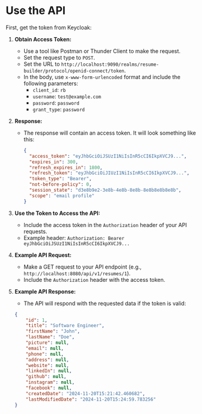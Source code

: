 # Use the API

First, get the token from Keycloak:

1. **Obtain Access Token:**
   - Use a tool like Postman or Thunder Client to make the request.
   - Set the request type to `POST`.
   - Set the URL to `http://localhost:9090/realms/resume-builder/protocol/openid-connect/token`.
   - In the body, use `x-www-form-urlencoded` format and include the following parameters:
     - `client_id`: `rb`
     - `username`: `test@example.com`
     - `password`: `password`
     - `grant_type`: `password`

2. **Response:**
   - The response will contain an access token. It will look something like this:
     ```json
     {
       "access_token": "eyJhbGciOiJSUzI1NiIsInR5cCI6IkpXVCJ9...",
       "expires_in": 300,
       "refresh_expires_in": 1800,
       "refresh_token": "eyJhbGciOiJIUzI1NiIsInR5cCI6IkpXVCJ9...",
       "token_type": "Bearer",
       "not-before-policy": 0,
       "session_state": "d3e8b9e2-3e8b-4e8b-8e8b-8e8b8e8b8e8b",
       "scope": "email profile"
     }
     ```

3. **Use the Token to Access the API:**
   - Include the access token in the `Authorization` header of your API requests.
   - Example header: `Authorization: Bearer eyJhbGciOiJSUzI1NiIsInR5cCI6IkpXVCJ9...`

4. **Example API Request:**
   - Make a GET request to your API endpoint (e.g., `http://localhost:8080/api/v1/resumes/1`).
   - Include the `Authorization` header with the access token.

5. **Example API Response:**
   - The API will respond with the requested data if the token is valid:
    ```json
    {
        "id": 1,
        "title": "Software Engineer",
        "firstName": "John",
        "lastName": "Doe",
        "picture": null,
        "email": null,
        "phone": null,
        "address": null,
        "website": null,
        "linkedIn": null,
        "github": null,
        "instagram": null,
        "facebook": null,
        "createdDate": "2024-11-20T15:21:42.460682",
        "lastModifiedDate": "2024-11-20T15:24:59.783256"
    }
    ```